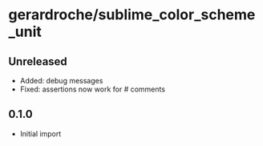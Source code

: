 # gerardroche/sublime_color_scheme_unit

## Unreleased

* Added: debug messages
* Fixed: assertions now work for # comments

## 0.1.0

* Initial import
